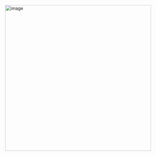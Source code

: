 <img width="474" alt="image" src="https://github.com/nPMby/nPMby/assets/145763074/a7147587-427b-4fab-bf66-a7adb77f09cf">
